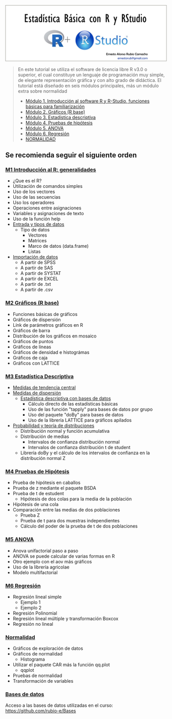 

![plot of chunk unnamed-chunk-1](figure/rstudio3.png) 
<!---
# Estadística Básica con R y RStudio
-->

> En este tutorial se utiliza el software de licencia libre R v3.0 o superior, el cual constituye un lenguaje de programación muy simple, de elegante representación gráfica y con alto grado de didáctica. El tutorial está diseñado en seis módulos principales, más un módulo extra sobre normalidad
> -	[Módulo 1. Introducción al software R y R-Studio, funciones básicas para familiarización](https://github.com/rubio-e/Curso_R/blob/main/README.md#m1-introducci%C3%B3n-al-r-generalidades)
> -	[Módulo 2. Gráficos (R base)](https://github.com/rubio-e/Curso_R/blob/main/README.md#m2-gr%C3%A1ficos)
> -	[Módulo 3. Estadística descriptiva](https://github.com/rubio-e/Curso_R/blob/main/README.md#m3-estad%C3%ADstica-descriptiva)
> -	[Módulo 4. Pruebas de hipótesis](https://github.com/rubio-e/Curso_R/blob/main/README.md#m4-pruebas-de-hip%C3%B3tesis)
> -	[Módulo 5. ANOVA](https://github.com/rubio-e/Curso_R/blob/main/README.md#m5-anova)
> -	[Módulo 6. Regresión](https://github.com/rubio-e/Curso_R/blob/main/README.md#m6-regresi%C3%B3n)
> -	[NORMALIDAD](https://github.com/rubio-e/Curso_R/blob/main/README.md#normalidad)
## Se recomienda seguir el siguiente orden 
### [M1 Introducción al R: generalidades](https://github.com/rubio-e/Curso_R/blob/main/M1.md)
- ¿Que es el R?
- Utilización de comandos simples
- Uso de los vectores
- Uso de las secuencias
- Uso los operadores
- Operaciones entre asignaciones
- Variables y asignaciones de texto
- Uso de la función help
- [Entrada y tipos de datos](https://github.com/rubio-e/Curso_R/blob/main/M1.md#entrada-y-tipos-de-datos)
   - Tipo de datos
      - Vectores
      - Matrices
      - Marco de datos (data.frame)
      - Listas
- [Importación de datos](https://github.com/rubio-e/Curso_R/blob/main/M1.md#importaci%C3%B3n-de-datos)
   - A partir de SPSS
   - A partir de SAS
   - A partir de SYSTAT
   - A partir de EXCEL
   - A partir de .txt
   - A partir de .csv 
### [M2 Gráficos (R base)](https://github.com/rubio-e/Curso_R/blob/main/M2.md)
- Funciones básicas de gráficos
- Gráficos de dispersión
- Línk de parámetros gráficos en R
- Gráficos de barra
- Distribución de los gráficos en mosaico
- Gráficos de puntos
- Gráficos de líneas
- Gráficos de densidad e histográmas
- Gráficos de caja
- Gráficos con LATTICE
### [M3 Estadística Descriptiva](https://github.com/rubio-e/Curso_R/blob/main/M3.md)
- [Medidas de tendencia central](https://github.com/rubio-e/Curso_R/blob/main/M3.md#medidas-de-tendencia-central)
- [Medidas de dispersión](https://github.com/rubio-e/Curso_R/blob/main/M3.md#medidas-de-dispersi%C3%B3n)
   - [Estadística descriptiva con bases de datos](https://github.com/rubio-e/Curso_R/blob/main/M3.md#estad%C3%ADstica-descriptiva-con-bases-de-datos)
      - Cálculo directo de las estadísticas básicas
      - Uso de las función "tapply" para bases de datos por grupo
      - Uso del paquete "doBy" para bases de datos
      - Uso de la librería LATTICE para gráficos apilados
- [Probabilidad y teoría de distribuciones](https://github.com/rubio-e/Curso_R/blob/main/M3.md#probabilidad-y-teor%C3%ADa-de-distribuciones)
   - Distribución normal y función acumulativa
   - Distribución de medias
     - Intervalos de confianza distribución normal
     - Intervalos de confianza distribución t de student
    - Librería doBy y el cálculo de los intervalos de confianza en la distribución normal Z 

### [M4 Pruebas de Hipótesis](https://github.com/rubio-e/Curso_R/blob/main/M4.md)
- Prueba de hipótesis en caballos 
- Prueba de z mediante el paquete BSDA
- Prueba de t de estudent
   - Hipótesis de dos colas para la media de la población 
- Hipótesis de una cola
- Comparación entre las medias de dos poblaciones
   - Prueba Z
   - Prueba de t para dos muestras independientes
   - Cálculo del poder de la prueba de t de dos poblaciones
### [M5 ANOVA](https://github.com/rubio-e/Curso_R/blob/main/M5.md)
- Anova unifactorial paso a paso
- ANOVA se puede calcular de varias formas en R
- Otro ejemplo con el aov más gráficos
- Uso de la librería agricolae
- Modelo multifactorial
### [M6 Regresión](https://github.com/rubio-e/Curso_R/blob/main/M6.md)
- Regresión lineal simple
   - Ejemplo 1
   - Ejemplo 2
- Regresión Polinomial
- Regresión lineal múltiple y transformación Boxcox
- Regresión no lineal
### [Normalidad](https://github.com/rubio-e/Curso_R/blob/main/NORMALIDAD.md)
- Gráficos de exploración de datos
- Gráficos de normalidad
   - Histograma
- Utilizar el paquete CAR más la función qq.plot
   - qqplot
- Pruebas de normalidad
- Transformación de variables
### [Bases de datos](https://github.com/rubio-e/Bases)
Acceso a las bases de datos utilizadas en el curso: https://github.com/rubio-e/Bases

